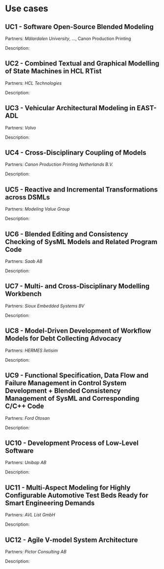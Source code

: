 ---
---

# Use cases 

## <a name="UC1"></a>UC1 - Software Open-Source Blended Modeling

Partners: *Mälardalen University*, ..., Canon Production Printing

Description:

## <a name="UC2"></a>UC2 - Combined Textual and Graphical Modelling of State Machines in HCL RTist

Partners: *HCL Technologies*

Description:

## <a name="UC3"></a>UC3 - Vehicular Architectural Modeling in EAST-ADL

Partners: *Volvo*

Description:

## <a name="UC4"></a>UC4 - Cross-Disciplinary Coupling of Models

Partners: *Canon Production Printing Netherlands B.V.*

Description:

## <a name="UC5"></a>UC5 - Reactive and Incremental Transformations across DSMLs

Partners: *Modeling Value Group*

Description:

## <a name="UC6"></a>UC6 - Blended Editing and Consistency Checking of SysML Models and Related Program Code

Partners: *Saab AB*

Description:

## <a name="UC7"></a>UC7 - Multi- and Cross-Disciplinary Modelling Workbench

Partners: *Sioux Embedded Systems BV*

Description:

## <a name="UC8"></a>UC8 - Model-Driven Development of Workflow Models for Debt Collecting Advocacy

Partners: *HERMES İletisim*

Description:

## <a name="UC9"></a>UC9 - Functional Specification, Data Flow and Failure Management in Control System Development + Blended Consistency Management of SysML and Corresponding C/C++ Code

Partners: *Ford Otosan*

Description:

## <a name="UC10"></a>UC10 - Development Process of Low-Level Software

Partners: *Unibap AB*

Description:

## <a name="UC11"></a>UC11 - Multi-Aspect Modeling for Highly Configurable Automotive Test Beds Ready for Smart Engineering Demands

Partners: *AVL List GmbH*

Description:

## <a name="UC12"></a>UC12 - Agile V-model System Architecture

Partners: *Pictor Consulting AB*

Description:
